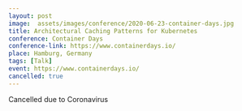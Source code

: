 ```yaml
---
layout: post
image:  assets/images/conference/2020-06-23-container-days.jpg
title: Architectural Caching Patterns for Kubernetes
conference: Container Days
conference-link: https://www.containerdays.io/
place: Hamburg, Germany
tags: [Talk]
event: https://www.containerdays.io/
cancelled: true
---
```


Cancelled due to Coronavirus
